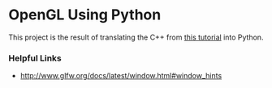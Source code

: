 # OpenGL Using Python

This project is the result of translating the C++ from [this tutorial](https://learnopengl.com/) into Python.

### Helpful Links
- http://www.glfw.org/docs/latest/window.html#window_hints
